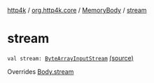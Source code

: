 [http4k](../../index.md) / [org.http4k.core](../index.md) / [MemoryBody](index.md) / [stream](./stream.md)

# stream

`val stream: `[`ByteArrayInputStream`](https://docs.oracle.com/javase/9/docs/api/java/io/ByteArrayInputStream.html) [(source)](https://github.com/http4k/http4k/blob/master/http4k-core/src/main/kotlin/org/http4k/core/http.kt#L48)

Overrides [Body.stream](../-body/stream.md)

